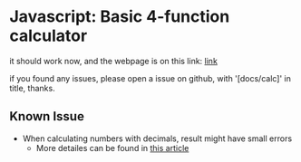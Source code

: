 # Javascript: Basic 4-function calculator

it should work now, and the webpage is on this link: 
[link](https://wangb24.github.io/coding-intro-course-hw/calc)

if you found any issues, please open a issue on github, with '[docs/calc]' in title, thanks. 

## Known Issue

- When calculating numbers with decimals, result might have small errors
  - More detailes can be found in [this article](https://docs.oracle.com/cd/E19957-01/806-3568/ncg_goldberg.html)
